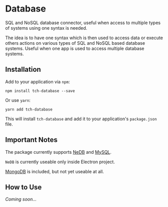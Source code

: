 # Database

SQL and NoSQL database connector, useful when access to multiple types of systems using one syntax is needed.

The idea is to have one syntax which is then used to access data or execute others actions on various types of SQL and NoSQL based database systems. Useful when one app is used to access multiple database systems.

## Installation

Add to your application via `npm`:
```
npm install tch-database --save
```
Or use `yarn`:
```
yarn add tch-database
```
This will install `tch-database` and add it to your application's `package.json` file.

## Important Notes

The package currently supports [NeDB](https://www.npmjs.com/package/nedb) and [MySQL](https://www.mysql.com/).

`NeDB` is currently useable only inside Electron project.

[MongoDB](https://www.npmjs.com/package/mongodb) is included, but not yet useable at all.

## How to Use

*Coming soon...*

